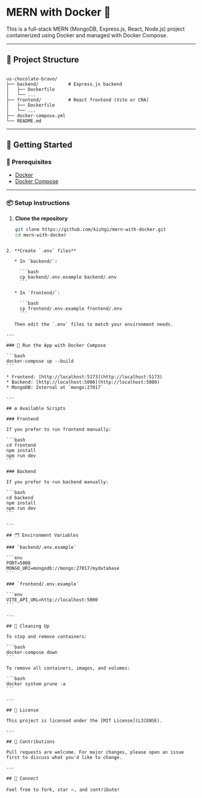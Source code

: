 
# MERN with Docker 🐳

This is a full-stack MERN (MongoDB, Express.js, React, Node.js) project containerized using Docker and managed with Docker Compose.

---

## 📁 Project Structure

```

us-chocolate-bravo/
├── backend/           # Express.js backend
│   ├── Dockerfile
│   └── ...
├── frontend/          # React frontend (Vite or CRA)
│   ├── Dockerfile
│   └── ...
├── docker-compose.yml
└── README.md

````

---

## 🚀 Getting Started

### 🔧 Prerequisites

- [Docker](https://docs.docker.com/get-docker/)
- [Docker Compose](https://docs.docker.com/compose/install/)

---

### 📦 Setup Instructions

1. **Clone the repository**

   ```bash
   git clone https://github.com/kishgi/mern-with-docker.git
   cd mern-with-docker
````

2. **Create `.env` files**

   * In `backend/`:

     ```bash
     cp backend/.env.example backend/.env
     ```

   * In `frontend/`:

     ```bash
     cp frontend/.env.example frontend/.env
     ```

   Then edit the `.env` files to match your environment needs.

---

### 🐳 Run the App with Docker Compose

```bash
docker-compose up --build
```

* Frontend: [http://localhost:5173](http://localhost:5173)
* Backend: [http://localhost:5000](http://localhost:5000)
* MongoDB: Internal at `mongo:27017`

---

## ⚙️ Available Scripts

### Frontend

If you prefer to run frontend manually:

```bash
cd frontend
npm install
npm run dev
```

### Backend

If you prefer to run backend manually:

```bash
cd backend
npm install
npm run dev
```

---

## 🗂️ Environment Variables

### `backend/.env.example`

```env
PORT=5000
MONGO_URI=mongodb://mongo:27017/mydatabase
```

### `frontend/.env.example`

```env
VITE_API_URL=http://localhost:5000
```

---

## 🧼 Cleaning Up

To stop and remove containers:

```bash
docker-compose down
```

To remove all containers, images, and volumes:

```bash
docker system prune -a
```

---

## 📄 License

This project is licensed under the [MIT License](LICENSE).

---

## 🙌 Contributions

Pull requests are welcome. For major changes, please open an issue first to discuss what you'd like to change.

---

## 🔗 Connect

Feel free to fork, star ⭐, and contribute!

